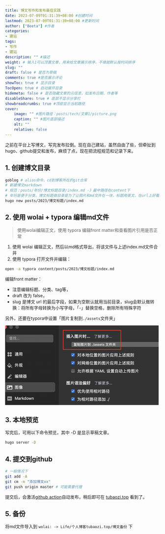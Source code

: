 ```yaml
---
title: 博文写作和发布最佳实践
date: 2023-07-09T01:31:39+08:00 #创建时间
lastmod: 2023-07-09T01:31:39+08:00 #更新时间
author: ["Beeta"] #作者
categories:
- 建站
tags:
- 写作
- 建站
description: "" #描述
weight: # 输入1可以顶置文章，用来给文章展示排序，不填就默认按时间排序
slug: ""
draft: false # 是否为草稿
comments: true #是否展示评论
showToc: true # 显示目录
TocOpen: true # 自动展开目录
hidemeta: false # 是否隐藏文章的元信息，如发布日期、作者等
disableShare: true # 底部不显示分享栏
showbreadcrumbs: true #顶部显示当前路径
cover:
    image: "" #图片路径：posts/tech/文章1/picture.png
    caption: "" #图片底部描述
    alt: ""
    relative: false
---
```


之前在平台上写博文，写完发布拉倒。现在自己建站，虽然自由了些，但牵扯到hugo、github提交和发布，麻烦了点，现在把流程规范和记录下来。

## 1. 创建博文目录

```bash
goblog # alias命令，cd到博客所在的git仓库
# 新建博文markdown
# 规范：posts/年份/博文标题目录/index.md -》最中路径在content下
# 年份是便于分类，博文标题做目录是为了让图片和md文件在一块，标题用英文，在url上好看些，md文档的front matter 的title字段可定义中文标题
hugo new posts/2023/博文标题/index.md
```

## 2. 使用 wolai + typora 编辑md文件
> 使用wolai编辑正文，使用 typora 编辑front matter和查看图片引用是否正常

1. 使用 wolai 编辑正文，然后以md格式导出，将该文件与上述index.md文件合并
2. 使用 typora 打开文件并编辑：

```bash
open -a typora content/posts/2023/博文标题/index.md
```

编辑front matter：
- 注意编辑标题、分类、tag等，
- draft 改为 false，
- slug 是博文 url 的最后字段，如果为空默认就用当前目录，slug会默认做转换：将所有字母转换为小写字母，「-」替换空格，删除所有特殊字符


另外，还要在typora中设置「图片复制到`./assets`文件夹」

<img src="./assets/image-20230709154950135.png" alt="image-20230709154950135" style="zoom:50%;" />

## 3. 本地预览

写完后，可用以下命令预览，其中 -D 是显示草稿文章。

```bash
hugo server -D
```

## 4. 提交到github

```bash
# 一般情况下
git add -A
git cm -m "添加博文xx"
git push origin master # 可能需要代理
```

提交后，会激活[github action](https://github.com/Beeta/beeta.github.io/actions)自动发布，稍后即可在 [tubaozi.top](http://tubaozi.top/) 看到了。

## 5. 备份

将md文件导入到 `wolai: -> Life/个人博客tubaozi.top/博文备份` 下
